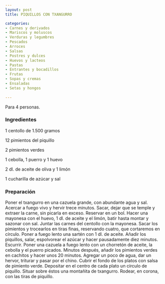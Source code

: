 ```yaml
---
layout: post
title: PIQUILLOS CON TXANGURRO

categories:
- Carnes y derivados
- Mariscos y moluscos
- Verduras y legumbres
- Pescados
- Arroces
- Salsas
- Postres y dulces
- Huevos y lacteos
- Pastas
- Entrantes y bocadillos
- Frutas
- Sopas y cremas
- Ensaladas
- Setas y hongos
 
---
```

Para 4 personas.

<h3>Ingredientes</h3>

1 centollo de 1.500 gramos

12 pimientos del piquillo

2 pimientos verdes

1 cebolla, 1 puerro y 1 huevo

2 dl. de aceite de oliva y 1 limón

1 cucharilla de azúcar y sal

<h3>Preparación</h3>

Poner el txangurro en una cazuela grande, con abundante agua y sal. Acercar a fuego vivo y hervir trece minutos. Sacar, dejar que se temple y extraer la carne, sin picarla en exceso. Reservar en un bol. Hacer una mayonesa con el huevo, 1 dl. de aceite y el limón, batir hasta montar y sazonar con sal. Juntar las carnes del centollo con la mayonesa. Sacar los pimientos y trocearlos en tiras finas, reservando cuatro, que cortaremos en círculo. Poner a fuego lento una sartén con 1 dl. de aceite. Añadir los piquillos, salar, espolvorear el azúcar y hacer pausadamente diez minutos. Escurrir. Poner una cazuela a fuego lento con un chorretón de aceite, la cebolla y el puerro picados. Minutos después, añadir los pimientos verdes en cachitos y hacer unos 20 minutos. Agregar un poco de agua, dar un hervor, triturar y pasar por el chino. Cubrir el fondo de los platos con salsa de pimiento verde. Depositar en el centro de cada plato un círculo de piquillo. Situar sobre éstos una montañita de txangurro. Rodear, en corona, con las tiras de piquillo.

